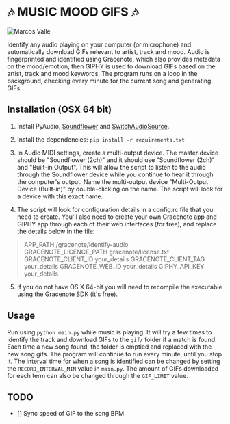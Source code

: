 🎶 MUSIC MOOD GIFS 🎶
=======================================

![Marcos Valle](https://media.giphy.com/media/rbJkxEUGJKsa4/giphy.gif)

Identify any audio playing on your computer (or microphone) and automatically download GIFs relevant to artist, track and mood. Audio is fingerprinted and identified using Gracenote, which also provides metadata on the mood/emotion, then GIPHY is used to download GIFs based on the artist, track and mood keywords. The program runs on a loop in the background, checking every minute for the current song and generating GIFs.

Installation (OSX 64 bit)
---------------------

1. Install PyAudio, [Soundflower](https://github.com/mattingalls/Soundflower) and [SwitchAudioSource](https://github.com/deweller/switchaudio-osx).  

2. Install the dependencies: `pip install -r requirements.txt`

3. In Audio MIDI settings, create a multi-output device. The master device should be "Soundflower (2ch)" and it should use "Soundflower (2ch)" and "Built-in Output". This will allow the script to listen to the audio through the Soundflower device while you continue to hear it through the computer's output. Name the multi-output device "Multi-Output Device (Built-in)" by double-clicking on the name. The script will look for a device with this exact name.  

4. The script will look for configuration details in a config.rc file that you need to create. You'll also need to create your own Gracenote app and GIPHY app through each of their web interfaces (for free), and replace the details below in the file:  

> APP_PATH /gracenote/identify-audio  
> GRACENOTE_LICENCE_PATH gracenote/license.txt
> GRACENOTE_CLIENT_ID your_details
> GRACENOTE_CLIENT_TAG your_details
> GRACENOTE_WEB_ID your_details
> GIPHY_API_KEY your_details

5. If you do not have OS X 64-bit you will need to recompile the executable using the Gracenote SDK (it's free).   

Usage
-----

Run using `python main.py` while music is playing. 
It will try a few times to identify the track and download GIFs to the `gif/` folder if a match is found. 
Each time a new song found, the folder is emptied and replaced with the new song gifs. The program will continue to run every minute, until you stop it. The interval time for when a song is identified can be changed by setting the `RECORD_INTERVAL_MIN` value in `main.py`. The amount of GIFs downloaded for each term can also be changed through the `GIF_LIMIT` value.

TODO
------------
- [] Sync speed of GIF to the song BPM

